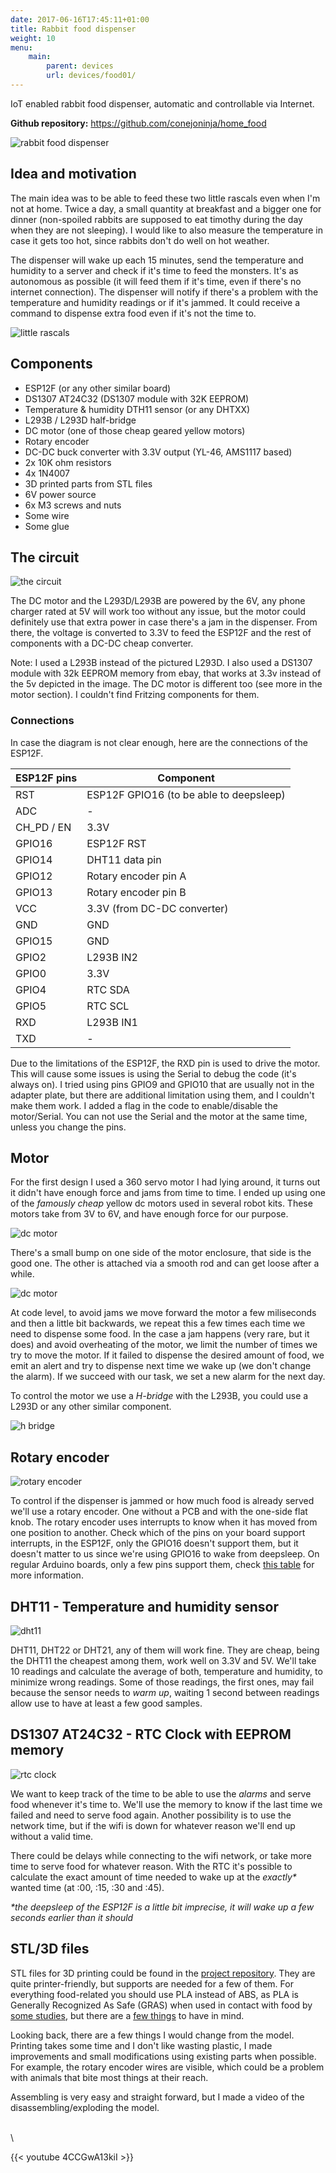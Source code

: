 ```yaml
---
date: 2017-06-16T17:45:11+01:00
title: Rabbit food dispenser
weight: 10
menu:
    main:
        parent: devices
        url: devices/food01/
---
```


IoT enabled rabbit food dispenser, automatic and controllable via Internet. 

**Github repository:** https://github.com/conejoninja/home_food

![rabbit food dispenser](/images/food/food0101.jpg "Rabbit food 01")



## Idea and motivation

The main idea was to be able to feed these two little rascals even when I'm not at home. Twice a day, a small quantity at breakfast and a bigger one for dinner (non-spoiled rabbits are supposed to eat timothy during the day when they are not sleeping). I would like to also measure the temperature in case it gets too hot, since rabbits don't do well on hot weather. 

The dispenser will wake up each 15 minutes, send the temperature and humidity to a server and check if it's time to feed the monsters. It's as autonomous as possible (it will feed them if it's time, even if there's no internet connection). The dispenser will notify if there's a problem with the temperature and humidity readings or if it's jammed. It could receive a command to dispense extra food even if it's not the time to.

![little rascals](/images/rabbits.jpg "Baloo & Moneypenny")



## Components

* ESP12F (or any other similar board)
* DS1307 AT24C32 (DS1307 module with 32K EEPROM)
* Temperature & humidity DTH11 sensor (or any DHTXX)
* L293B / L293D half-bridge
* DC motor (one of those cheap geared yellow motors)
* Rotary encoder
* DC-DC buck converter with 3.3V output (YL-46, AMS1117 based)
* 2x 10K ohm resistors
* 4x 1N4007
* 3D printed parts from STL files
* 6V power source
* 6x M3 screws and nuts
* Some wire
* Some glue

## The circuit

![the circuit](https://github.com/conejoninja/home_food/raw/master/circuit.png "The circuit")

The DC motor and the L293D/L293B are powered by the 6V, any phone charger rated at 5V will work too without any issue, but the motor could definitely use that extra power in case there's a jam in the dispenser. From there, the voltage is converted to 3.3V to feed the ESP12F and the rest of components with a DC-DC cheap converter.

Note: I used a L293B instead of the pictured L293D. I also used a DS1307 module with 32k EEPROM memory from ebay, that works at 3.3v instead of the 5v depicted in the image. The DC motor is different too (see more in the motor section). I couldn't find Fritzing components for them. 
  
### Connections

In case the diagram is not clear enough, here are the connections of the ESP12F.

| ESP12F pins   | Component |
| ------------- |-------------|
| RST | ESP12F GPIO16 (to be able to deepsleep) | 
| ADC | - | 
| CH_PD / EN | 3.3V | 
| GPIO16 | ESP12F RST | 
| GPIO14 | DHT11 data pin | 
| GPIO12 | Rotary encoder pin A | 
| GPIO13 | Rotary encoder pin B | 
| VCC | 3.3V (from DC-DC converter) | 
| GND | GND | 
| GPIO15 | GND | 
| GPIO2 | L293B IN2 | 
| GPIO0 | 3.3V | 
| GPIO4 | RTC SDA | 
| GPIO5 | RTC SCL | 
| RXD | L293B IN1 | 
| TXD | - | 
       

Due to the limitations of the ESP12F, the RXD pin is used to drive the motor. This will cause some issues is using the Serial to debug the code (it's always on). I tried using pins GPIO9 and GPIO10 that are usually not in the adapter plate, but there are additional limitation using them, and I couldn't make them work. I added a flag in the code to enable/disable the motor/Serial. You can not use the Serial and the motor at the same time, unless you change the pins. 


## Motor

For the first design I used a 360 servo motor I had lying around, it turns out it didn't have enough force and jams from time to time. I ended up using one of the *famously cheap* yellow dc motors used in several robot kits. These motors take from 3V to 6V, and have enough force for our purpose.

![dc motor](/images/food/motor1.jpg "dc motor")


There's a small bump on one side of the motor enclosure, that side is the good one. The other is attached via a smooth rod and can get loose after a while.


![dc motor](/images/food/motor2.jpg "dc motor")


At code level, to avoid jams we move forward the motor a few miliseconds and then a little bit backwards, we repeat this a few times each time we need to dispense some food. In the case a jam happens (very rare, but it does) and avoid overheating of the motor, we limit the number of times we try to move the motor. If it failed to dispense the desired amount of food, we emit an alert and try to dispense next time we wake up (we don't change the alarm). If we succeed with our task, we set a new alarm for the next day.
 
 
 To control the motor we use a *H-bridge* with the L293B, you could use a L293D or any other similar component. 
 
 
![h bridge](/images/food/hbridge.jpg "h bridge") 
 
 
## Rotary encoder

![rotary encoder](/images/food/rotary.encoder.jpg "rotary encoder")

To control if the dispenser is jammed or how much food is already served we'll use a rotary encoder. One without a PCB and with the one-side flat knob. The rotary encoder uses interrupts to know when it has moved from one position to another. Check which of the pins on your board support interrupts, in the ESP12F, only the GPIO16 doesn't support them, but it doesn't matter to us since we're using GPIO16 to wake from deepsleep. On regular Arduino boards, only a few pins support them, check [this table](https://www.arduino.cc/en/Reference/AttachInterrupt) for more information.  


## DHT11 - Temperature and humidity sensor

![dht11](/images/food/dht11.jpg "dht11")

DHT11, DHT22 or DHT21, any of them will work fine. They are cheap, being the DHT11 the cheapest among them, work well on 3.3V and 5V. We'll take 10 readings and calculate the average of both, temperature and humidity, to minimize wrong readings. Some of those readings, the first ones, may fail because the sensor needs to *warm up*, waiting 1 second between readings allow use to have at least a few good samples.


## DS1307 AT24C32 - RTC Clock with EEPROM memory

![rtc clock](/images/food/ds1307at24c32.jpg "RTC Clock")

We want to keep track of the time to be able to use the *alarms* and serve food whenever it's time to. We'll use the memory to know if the last time we failed and need to serve food again. Another possibility is to use the network time, but if the wifi is down for whatever reason we'll end up without a valid time.


There could be delays while connecting to the wifi network, or take more time to serve food for whatever reason. With the RTC it's possible to calculate the exact amount of time needed to wake up at the *exactly\** wanted time (at :00, :15, :30 and :45).


*\*the deepsleep of the ESP12F is a little bit imprecise, it will wake up a few seconds earlier than it should*





## STL/3D files

STL files for 3D printing could be found in the [project repository](https://github.com/conejoninja/home_food/tree/master/3Dfiles). They are quite printer-friendly, but supports are needed for a few of them. For everything food-related you should use PLA instead of ABS, as PLA is  Generally Recognized As Safe (GRAS) when used in contact with food by [some studies](http://www.sciencedirect.com/science/article/pii/027869159400145E), but there are a [few things](https://pinshape.com/blog/3d-printing-food-safe/) to have in mind.


Looking back, there are a few things I would change from the model. Printing takes some time and I don't like wasting plastic, I made improvements and small modifications using existing parts when possible. For example, the rotary encoder wires are visible, which could be a problem with animals that bite most things at their reach. 

Assembling is very easy and straight forward, but I made a video of the disassembling/exploding the model.

\
\


{{< youtube 4CCGwA13kiI >}}

